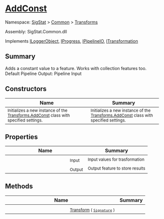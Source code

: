 # [AddConst](./AddConst.md)

Namespace: [SigStat]() > [Common](./../README.md) > [Transforms](./README.md)

Assembly: SigStat.Common.dll

Implements [ILoggerObject](./../ILoggerObject.md), [IProgress](./../Helpers/IProgress.md), [IPipelineIO](./../Pipeline/IPipelineIO.md), [ITransformation](./../ITransformation.md)

## Summary
Adds a constant value to a feature. Works with collection features too.  <br>Default Pipeline Output: Pipeline Input

## Constructors

| Name | Summary | 
| --- | --- | 
|<img width=200/> <sub>Initializes a new instance of the [Transforms.AddConst](https://github.com/hargitomi97/sigstat/blob/master/docs/md/SigStat/Common/Transforms/AddConst.md) class with specified settings.</sub> | <sub>Initializes a new instance of the [Transforms.AddConst](https://github.com/hargitomi97/sigstat/blob/master/docs/md/SigStat/Common/Transforms/AddConst.md) class with specified settings.</sub> | <br>


## Properties

| Name | Summary | 
| --- | --- | 
|<img width=200/> <sub>Input</sub> | <sub>Input values for trasformation</sub> | <br>
|<img width=200/> <sub>Output</sub> | <sub>Output feature to store results</sub> | <br>


## Methods

| Name | Summary | 
| --- | --- | 
|<img width=200/> <sub>[Transform](./Methods/AddConst-100663603.md) ( [`Signature`](./../Signature.md) )</sub> | <sub></sub> | <br>


